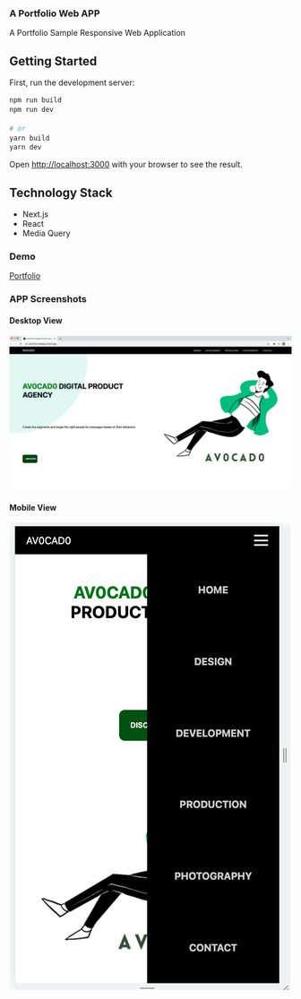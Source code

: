 ### A Portfolio Web APP

A Portfolio Sample Responsive Web Application

## Getting Started

First, run the development server:

```bash
npm run build
npm run dev

# or
yarn build
yarn dev

```

Open [http://localhost:3000](http://localhost:3000) with your browser to see the result.

## Technology Stack

- Next.js
- React
- Media Query

### Demo

[Portfolio](https://portfolio-webapp.vercel.app/)

### APP Screenshots

#### Desktop View

![Desktop View](desktop-view.png?raw=true "Desktop View")

#### Mobile View

![Mobile View](mobile-view.png?raw=true "Mobile View")
